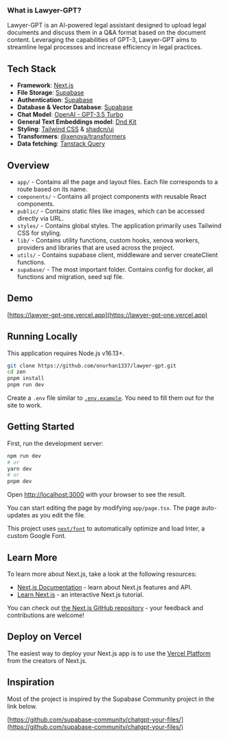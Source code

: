 ### What is Lawyer-GPT?

Lawyer-GPT is an AI-powered legal assistant designed to upload legal documents and discuss them in a Q&A format based on the document content. Leveraging the capabilities of GPT-3, Lawyer-GPT aims to streamline legal processes and increase efficiency in legal practices.

## Tech Stack

- **Framework**: [Next.js](https://nextjs.org/)
- **File Storage**: [Supabase](https://supabase.com/)
- **Authentication**: [Supabase](https://supabase.com/)
- **Database & Vector Database**: [Supabase](https://supabase.com/)
- **Chat Model**: [OpenAI - GPT-3.5 Turbo](https://platform.openai.com/docs/models)
- **General Text Embeddings model**: [Dnd Kit](https://huggingface.co/Supabase/gte-small)
- **Styling**: [Tailwind CSS](https://tailwindcss.com/) & [shadcn/ui](https://ui.shadcn.com/)
- **Transformers**: [@xenova/transformers](https://www.npmjs.com/package/@xenova/transformers)
- **Data fetching**: [Tanstack Query](https://tanstack.com/query/latest/docs/framework/react/overview)

## Overview

- `app/` - Contains all the page and layout files. Each file corresponds to a route based on its name.
- `components/` - Contains all project components with reusable React components.
- `public/` - Contains static files like images, which can be accessed directly via URL.
- `styles/` - Contains global styles. The application primarily uses Tailwind CSS for styling.
- `lib/` - Contains utility functions, custom hooks, xenova workers, providers and libraries that are used across the project.
- `utils/` - Contains supabase client, middleware and server createClient functions.
- `supabase/` - The most important folder. Contains config for docker, all functions and migration, seed sql file.

## Demo

[https://lawyer-gpt-one.vercel.app](https://lawyer-gpt-one.vercel.app)

## Running Locally

This application requires Node.js v16.13+.

```bash
git clone https://github.com/onurhan1337/lawyer-gpt.git
cd zen
pnpm install
pnpm run dev
```

Create a `.env` file similar to [`.env.example`](https://github.com/onurhan1337/lawyer-gpt/blob/master/.env.example). You need to fill them out for the site to work.

## Getting Started

First, run the development server:

```bash
npm run dev
# or
yarn dev
# or
pnpm dev
```

Open [http://localhost:3000](http://localhost:3000) with your browser to see the result.

You can start editing the page by modifying `app/page.tsx`. The page auto-updates as you edit the file.

This project uses [`next/font`](https://nextjs.org/docs/basic-features/font-optimization) to automatically optimize and load Inter, a custom Google Font.

## Learn More

To learn more about Next.js, take a look at the following resources:

- [Next.js Documentation](https://nextjs.org/docs) - learn about Next.js features and API.
- [Learn Next.js](https://nextjs.org/learn) - an interactive Next.js tutorial.

You can check out [the Next.js GitHub repository](https://github.com/vercel/next.js/) - your feedback and contributions are welcome!

## Deploy on Vercel

The easiest way to deploy your Next.js app is to use the [Vercel Platform](https://vercel.com/new?utm_medium=default-template&filter=next.js&utm_source=create-next-app&utm_campaign=create-next-app-readme) from the creators of Next.js.

## Inspiration

Most of the project is inspired by the Supabase Community project in the link below.

[https://github.com/supabase-community/chatgpt-your-files/](https://github.com/supabase-community/chatgpt-your-files/)
